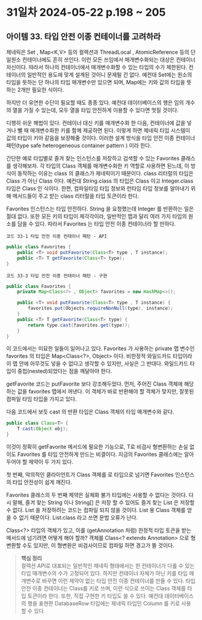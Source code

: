 # 31일차 2024-05-22 p.198 ~ 205

## 아이템 33. 타입 안전 이종 컨테이너를 고려하라

제네릭은 Set<E> , Map<K,V> 등의 컬렉션과 ThreadLocal<T> , AtomicReference<T> 등의 단일원소 컨테이너에도 흔히 쓰인다.
이런 모든 쓰임에서 매개변수화되는 대상은 컨테이너 자신이다. 따라서 하나의 컨테이너에서 매개변수화할 수 있는 타입의 수가 제한된다.
컨테이너의 일반적인 용도에 맞게 설계된 것이니 문제될 건 없다. 
예컨대 Set에는 원소의 타입을 뜻하는 단 하나의 타입 매개변수만 있으면 되며, Map에는 키와 값의 타입을 뜻하는 2개만 필요한 식이다.

하지만 더 유연한 수단이 필요할 때도 종종 있다. 예컨대 데이터베이스의 행은 임의 개수의 열을 가질 수 있는데, 
모두 열을 타입 안전하게 이용할 수 있다면 멋질 것이다.


디헹히 쉬운 해법이 있다. 컨테이너 대신 키를 매개변수화 한 다음, 컨테이너에 값을 넣거나 뺄 때 매개변수화한 키를 함께 제공하면 된다.
이렇게 하면 제네릭 타입 시스템이 값의 타입이 키아 같음을 보장해줄 것이다. 
이러한 설계 방식을 타입 안전 이종 컨테이너 패턴(type safe heterogeneous container pattern ) 이라 한다.

간단한 예로 타입별로 즐겨 찾는 인스턴스를 저장하고 검색할 수 있는 Favorites 클래스를 생각해보자.
각 타입의 Class 객체를 매개변수화한 키 역할로 사용하면 된느데,
이 방식이 동작하는 이유는 class 의 클래스가 제네릭이기 때문이다.
class 리터럴의 타입은 Class 가 아닌 Class<T> 이다. 예컨대 String.class 의 타입은 
Class<String> 이고 Integer.class 타입은 Class<Integer> 인 식이다.
한편, 컴파일타임 타입 정보와 런타임 타입 정보를 알아내기 위해 메서드들이 주고 받는 class 리터럴을 타입 토큰이라 한다.

Favorites 인스턴스는 타입 안전하다. String 을 요청했는데 Integer 를 반환하는 일은 절대 없다. 또한 모든 키의 타입이 제각각이라,
일반적인 맵과 달리 여러 가지 타입의 원소를 담을 수 있다.
따라서 Favorites 는 타입 안전 이종 컨테이너라 할 만하다.

`코드 33-1 타입 안전 이종 컨테이너 패턴 - API`

```java
public class Favorites {
    public <T> void putFavorite(Class<T> type , T instance);
    public <T> T getFavorite(Class<T> type);
}

```

`코드 33-3 타입 안전 이종 컨테이너 패턴 - 구현`

```java
public class Favorites {
    private Map<Class<?> , Object> favorites = new HashMap<>();

    public <T> void putFavorite(Class<T> type , T instance) {
        favorites.put(Objects.requireNonNull(type), instance);
    }
    public <T> T getFavorite(Class<T> type) {
        return type.cast(favorites.get(type));
    }
}
```

이 코드에서는 미묘한 일들이 일어나고 있다.
Favorites 가 사용하는 private 맵 변수인 favorites 의 타입은 Map<Class<?>, Object> 이다. 비한정적 와일드카드 타입이라
이 맵 안에 아무것도 넣을 수 없다고 생각할 수 있지만, 사실은 그 반대다.
와일드카드 타입이 중첩(nested)되었다는 점을 깨달아야 한다.

getFavorite 코드는 putFavorite 보다 강조해두었다. 먼저, 주어진 Class 객체에 해당하는 값을 favorites 맵에서 꺼낸다.
이 객체가 바로 반환해야 할 객체가 맞지만, 잘못된 컴파일 타임 타입을 가지고 있다.

다음 코드에서 보듯 cast 의 반환 타입은 Class 객체의 타입 매개변수와 같다.

```java
public class Class<T> {
    T cast(Object obj);
}
```

이것이 정확히 getFavorite 메서드에 필요한 기능으로, T로 비검사 형변환하는 손실 없이도 Favorites 를 타입 안전하게 만드는 비결이다.
지금의 Favorites 클래스에는 알아두어야 할 제약이 두 가지 있다.

첫 번째, 악의적인 클라이언트가 Class 객체를 로 타입으로 넘기면 Favorites 인스턴스의 타입 안전성이 쉽게 깨진다.

Favorites 클래스의 두 번째 제약은 실체화 불가 타입에는 사용할 수 없다는 것이다.
다시 말해, 즐겨 찾는 String 이나 String[] 은 저장 할 수 있어도 즐겨 찾는 List<String> 은 저장할 수 없다.
List<String> 을 저장하려는 코드는 컴파일 되지 않을 것이다. List<String> 용 Class 객체를 얻을 수 없기 때문이다. 
List<String>.class 라고 쓰면 문법 오류가 난다.

Class<?> 타입의 객체가 있고, 이를 (getAnnotation 처럼) 한정적 타입 토큰을 받는 메서드에 넘기려면 어떻게 해야 할까?
객체를 Class<? extends Annotation> 으로 형변환할 수도 있지만, 이 형변환은 비검사이므로 컴파일 하면 경고가 뜰 것이다.


> **핵심 정리**
> <br/>
> 컬렉션 API로 대표되는 일반적인 제네릭 형태에서는 한 컨테이너가 다룰 수 있는 타입 매개변수의 수가 고정되어 있다.
> 하지만 컨테이너 자체가 아닌 키를 타입 매개변수로 바꾸면 이런 제약이 없는 타입 안전 이종 컨테이너를 만들 수 있다.
> 타입 안전 이종 컨테이너는 Class를 키로 쓰며, 이런 식으로 쓰이는 Class 객체를 타입 토큰이라 한다. 또한, 직접 구현한 키 타입도 쓸 수 있다.
> 예컨대 데이터베이스의 행을 표현한 DatabaseRow 타입에는 제네릭 타입인 Column<T> 를 키로 사용할 수 있다.
